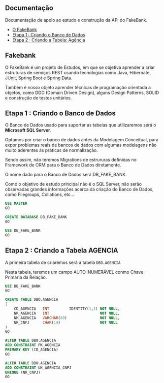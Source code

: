 ## Documentação

Documentação de apoio ao estudo e construção da API do FakeBank.

* [O FakeBank](#fakebank)
* [Etapa 1 : Criando o Banco de Dados](#etapa-1-:-criando-o-banco-de-dados)
* [Etapa 2 : Criando a Tabela: Agência](#etapa-2-:-criando-a-tabela-agencia)

## Fakebank

O FakeBank é um projeto de Estudos, em que se objetiva aprender a criar estruturas de serviços REST usando tecnologias como Java, Hibernate, JUnit, Spring Boot e Spring Data.

Também é nosso objeto aprender técnicas de programação orientada a objetos, como DDD (Domain Driven Design), alguns Design Patterns, SOLID e construção de testes unitários.

## Etapa 1 : Criando o Banco de Dados

O Banco de Dados usado para suportar as tabelas que utilizaremos será o **Microsoft SQL Server**.

Optamos por criar o banco de dados antes da Modelagem Conceitual, para expor problemas reais de bancos de dados com algumas modelagens não muito aderentes às práticas de normalização.

Sendo assim, não teremos Migrations de estrururas definidas no Framework de ORM para o Banco de Dados diretamente.

O nome dado para o Banco de Dados será DB_FAKE_BANK.

Como o objetivo de estudo principal não é o SQL Server, não serão observadas grandes informações acerca da criação do Banco de Dados, como Filegroups, Collations, etc...

```sql
USE MASTER
GO

CREATE DATABASE DB_FAKE_BANK
GO

USE DB_FAKE_BANK
GO
```

## Etapa 2 : Criando a Tabela AGENCIA

A primeira tabela de criaremos será a tabela ```DBO.AGENCIA```

Nesta tabela, teremos um campo AUTO-NUMERÁVEL conmo Chave Primária da Relação.

```sql
USE DB_FAKE_BANK
GO

CREATE TABLE DBO.AGENCIA
(
    CD_AGENCIA   INT         IDENTITY(1,1) NOT NULL,
    NR_AGENCIA   INT                       NOT NULL,
    NM_AGENCIA   VARCHAR(80)               NOT NULL,
    NR_CNPJ      CHAR(14)                  NOT NULL
)
GO

ALTER TABLE DBO.AGENCIA
ADD CONSTRAINT PK_AGENCIA
PRIMARY KEY (CD_AGENCIA)
GO

ALTER TABLE DBO.AGENCIA
ADD CONSTRAINT UK_AGENCIA_CNPJ
UNIQUE (NR_CNPJ)
GO
```
